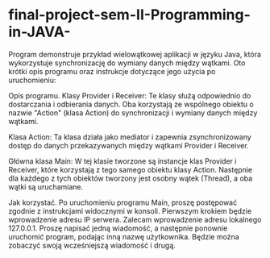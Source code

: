 # final-project-sem-II-Programming-in-JAVA-
Program demonstruje przykład wielowątkowej aplikacji w języku Java, która 
wykorzystuje synchronizację do wymiany danych między wątkami. Oto krótki opis 
programu oraz instrukcje dotyczące jego użycia po uruchomieniu: 

Opis programu. 
Klasy Provider i Receiver: Te klasy służą odpowiednio do dostarczania i odbierania 
danych. Oba korzystają ze wspólnego obiektu o nazwie "Action" (klasa Action) do 
synchronizacji i wymiany danych między wątkami. 

Klasa Action: Ta klasa działa jako mediator i zapewnia zsynchronizowany dostęp do 
danych przekazywanych między wątkami Provider i Receiver. 

Główna klasa Main: W tej klasie tworzone są instancje klas Provider i Receiver, które 
korzystają z tego samego obiektu klasy Action. Następnie dla każdego z tych obiektów 
tworzony jest osobny wątek (Thread), a oba wątki są uruchamiane. 

Jak korzystać. 
Po uruchomieniu programu Main, proszę postępować zgodnie z instrukcjami 
widocznymi w konsoli. Pierwszym krokiem będzie wprowadzenie adresu IP serwera. 
Zalecam wprowadzenie adresu lokalnego 127.0.0.1. Proszę napisać jedną wiadomość, 
a następnie ponownie uruchomić program, podając inną nazwę użytkownika. Będzie 
można zobaczyć swoją wcześniejszą wiadomość i drugą.
